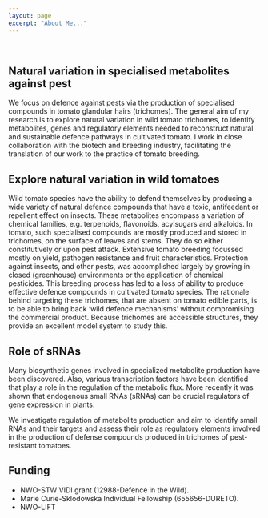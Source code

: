 ```yaml
---
layout: page
excerpt: "About Me..."
---
```


<br>

## Natural variation in specialised metabolites against pest

We focus on defence against pests via the production of specialised compounds in tomato glandular hairs (trichomes). The general aim of my research is to explore natural variation in wild tomato trichomes, to identify metabolites, genes and regulatory elements needed to reconstruct natural and sustainable defence pathways in cultivated tomato. I work in close collaboration with the biotech and breeding industry, facilitating the translation of our work to the practice of tomato breeding.

 
## Explore natural variation in wild tomatoes

Wild tomato species have the ability to defend themselves by producing a wide variety of natural defence compounds that have a toxic, antifeedant or repellent effect on insects. These metabolites encompass a variation of chemical families, e.g. terpenoids, flavonoids, acylsugars and alkaloids. In tomato, such specialised compounds are mostly produced and stored in trichomes, on the surface of leaves and stems. They do so either constitutively or upon pest attack. Extensive tomato breeding focussed mostly on yield, pathogen resistance and fruit characteristics. Protection against insects, and other pests, was accomplished largely by growing in closed (greenhouse) environments or the application of chemical pesticides. This breeding process has led to a loss of ability to produce effective defence compounds in cultivated tomato species. The rationale behind targeting these trichomes, that are absent on tomato edible parts, is to be able to bring back ‘wild defence mechanisms’ without compromising the commercial product. Because trichomes are accessible structures, they provide an excellent model system to study this.

 
## Role of sRNAs

Many biosynthetic genes involved in specialized metabolite production have been discovered. Also, various transcription factors have been identified that play a role in the regulation of the metabolic flux. More recently it was shown that endogenous small RNAs (sRNAs) can be crucial regulators of gene expression in plants.

We investigate regulation of metabolite production and aim to identify small RNAs and their targets and assess their role as regulatory elements involved in the production of defense compounds produced in trichomes of pest-resistant tomatoes.

## Funding
* NWO-STW VIDI grant (12988-Defence in the Wild). 
* Marie Curie-Sklodowska Individual Fellowship (655656-DURETO).
* NWO-LIFT
